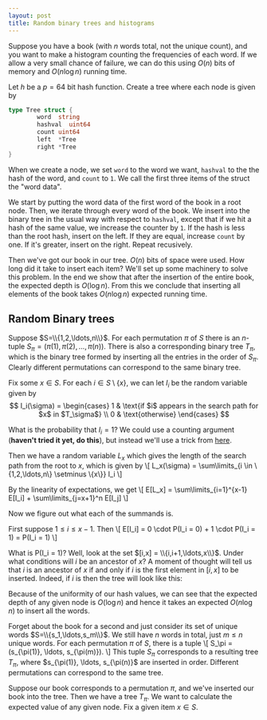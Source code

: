 ```yaml
---
layout: post
title: Random binary trees and histograms
---
```


Suppose you have a book (with $n$ words total, not the unique count), and you want to make a histogram counting the frequencies of each word. If we allow a very small chance of failure, we can do this using $O(n)$ bits of memory and $O(n \log n)$ running time.

Let $h$ be a $p=64$ bit hash function. Create a tree where each node is given by
```go
type Tree struct {
        word  string
        hashval  uint64
        count uint64
        left  *Tree
        right *Tree
}
```
When we create a node, we set ``word`` to the word we want, ```hashval``` to the the hash of the word, and ```count``` to ```1```. We call the first three items of the struct the "word data".

We start by putting the word data of the first word of the book in a root node. Then, we iterate through every word of the book. We insert into the binary tree in the usual way with respect to ```hashval```, except that if we hit a hash of the same value, we increase the counter by ```1```. If the hash is less than the root hash, insert on the left. If they are equal, increase ```count``` by one. If it's greater, insert on the right. Repeat recusively.

Then we've got our book in our tree. $O(n)$ bits of space were used. How long did it take to insert each item? We'll set up some machinery to solve this problem. In the end we show that after the insertion of the entire book, the expected depth is $O(\log n)$. From this we conclude that inserting all elements of the book takes $O(n \log n)$ expected running time.

## Random Binary trees

Suppose $S=\\{1,2,\ldots,n\\}$. For each permutation $\pi$ of $S$ there is an $n$-tuple $S_\pi = (\pi(1), \pi(2), \ldots, \pi(n))$. There is also a corresponding binary tree $T_\pi$, which is the binary tree formed by inserting all the entries in the order of $S_\pi$. Clearly different permutations can correspond to the same binary tree.

Fix some $x \in S$. For each $i \in S \setminus \{x\}$, we can let $I_i$ be the random variable given by
$$
I_i(\sigma)  =
\begin{cases}
	1 & \text{if $i$ appears in the search path for $x$ in $T_\sigma$} \\
	0 & \text{otherwise}
\end{cases}
$$

What is the probability that $I_i=1$? We could use a counting argument (**haven't tried it yet, do this**), but instead we'll
use a trick from [here](http://opendatastructures.org/versions/edition-0.1d/ods-java/node40.html).

Then we have a random variable $L_x$ which gives the length of the search path from the root to $x$, which is given by
\\[
L_x(\sigma) = \sum\limits_{i \in \\{1,2,\ldots,n\\} \setminus \\{x\\}} I_i
\\]

By the linearity of expectations, we get
\\[
E[L_x] = \sum\limits_{i=1}^{x-1} E[I_i] + \sum\limits_{j=x+1}^n E[I_j]
\\]

Now we figure out what each of the summands is.

First suppose $1 \leq i \leq x-1$. Then
\\[
E[I_i] = 0 \cdot P(I_i = 0) + 1 \cdot P(I_i = 1) = P(I_i = 1)
\\]

What is P(I_i = 1)? Well, look at the set $[i,x] = \\{i,i+1,\ldots,x\\}$. Under what conditions will $i$ be an ancestor of $x$? A moment of thought will tell us that $i$ is an ancestor of $x$ if and only if $i$ is the first element in $[i,x]$ to be inserted. Indeed, if $i$ is then the tree will look like this:

Because of the uniformity of our hash values, we can see that the expected depth of any given node is $O(\log n)$ and hence it takes an expected $O(n \log n)$ to insert all the words.

Forget about the book for a second and just consider its set of unique words $S=\\{s_1,\ldots,s_m\\}$. We still have $n$ words in total, just $m \leq n$ unique words. For each permutation $\pi$ of $S$, there is a tuple \\[ S_\pi = (s_{\pi(1)}, \ldots, s_{\pi(m)}). \\] This tuple $S_\pi$ corresponds to a resulting tree $T_\pi$, where $s_{\pi(1)}, \ldots, s_{\pi(n)\}$ are inserted in order. Different permutations can correspond to the same tree.

Suppose our book corresponds to a permutation $\pi$, and we've inserted our book into the tree. Then we have a tree $T_\pi$. We want to calculate the expected value of any given node. Fix a given item $x \in S$.   
